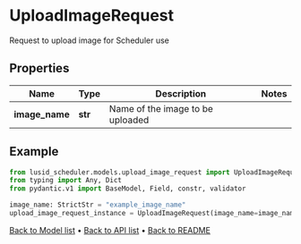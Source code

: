 # UploadImageRequest

Request to upload image for Scheduler use
## Properties
Name | Type | Description | Notes
------------ | ------------- | ------------- | -------------
**image_name** | **str** | Name of the image to be uploaded | 
## Example

```python
from lusid_scheduler.models.upload_image_request import UploadImageRequest
from typing import Any, Dict
from pydantic.v1 import BaseModel, Field, constr, validator

image_name: StrictStr = "example_image_name"
upload_image_request_instance = UploadImageRequest(image_name=image_name)

```

[Back to Model list](../README.md#documentation-for-models) &#8226; [Back to API list](../README.md#documentation-for-api-endpoints) &#8226; [Back to README](../README.md)

